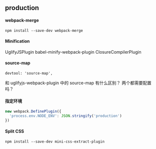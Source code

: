 ## production

#### webpack-merge

```
npm install --save-dev webpack-merge
```

#### Minification

UglifyJSPlugin
babel-minify-webpack-plugin
ClosureCompilerPlugin

#### source-map

```
devtool: 'source-map',
```

和 uglifyjs-webpack-plugin 中的 source-map 有什么区别？
两个都需要配置吗？

#### 指定环境

```js
new webpack.DefinePlugin({
  'process.env.NODE_ENV': JSON.stringify('production')
})
```

#### Split CSS

```
npm install --save-dev mini-css-extract-plugin
```

